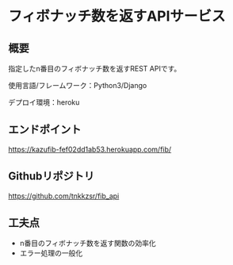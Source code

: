 # フィボナッチ数を返すAPIサービス

## 概要
指定したn番目のフィボナッチ数を返すREST APIです。

使用言語/フレームワーク：Python3/Django

デプロイ環境：heroku

## エンドポイント
https://kazufib-fef02dd1ab53.herokuapp.com/fib/

## Githubリポジトリ

https://github.com/tnkkzsr/fib_api

## 工夫点

- n番目のフィボナッチ数を返す関数の効率化
- エラー処理の一般化


